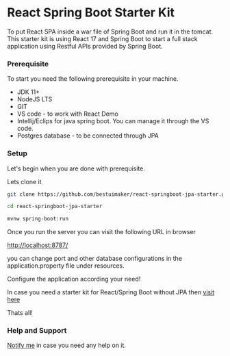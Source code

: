 # React Spring Boot Starter Kit
To put React SPA inside a war file of Spring Boot and run it in the tomcat.
This starter kit is using React 17 and Spring Boot to start a full stack application using Restful APIs provided by Spring Boot.

### Prerequisite

To start you need the following prerequisite in your machine.

- JDK 11+
- NodeJS LTS
- GIT
- VS code - to work with React Demo
- Intellij/Eclips for java spring boot. You can manage it through the VS code.
- Postgres database - to be connected through JPA

### Setup

Let's begin when you are done with prerequisite.

Lets clone it 

```bash
git clone https://github.com/bestuimaker/react-springboot-jpa-starter.git

cd react-springboot-jpa-starter

mvnw spring-boot:run

```
Once you run the server you can visit the following URL in browser

[http://localhost:8787/](http://localhost:8787/)

you can change port and other database configurations in the application.property file under resources.

Configure the application according your need!

In case you need a starter kit for React/Spring Boot without JPA then [visit here](https://github.com/bestuimaker/react-springboot)

Thats all!

### Help and Support

[Notify me](https://in.linkedin.com/in/bhagwati-prasad-pandey-b2512a97) in case you need any help on it.


